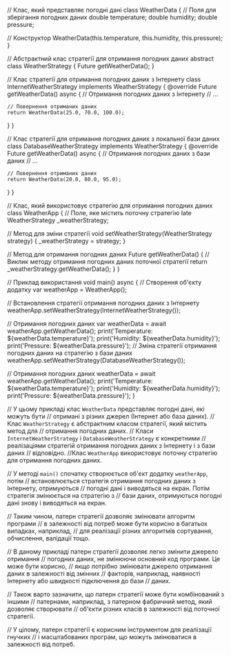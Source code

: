 // Клас, який представляє погодні дані
class WeatherData {
  // Поля для зберігання погодних даних
  double temperature;
  double humidity;
  double pressure;

  // Конструктор
  WeatherData(this.temperature, this.humidity, this.pressure);
}

// Абстрактний клас стратегії для отримання погодних даних
abstract class WeatherStrategy {
  Future<WeatherData> getWeatherData();
}

// Клас стратегії для отримання погодних даних з Інтернету
class InternetWeatherStrategy implements WeatherStrategy {
  @override
  Future<WeatherData> getWeatherData() async {
    // Отримання погодних даних з Інтернету
    // ...

    // Повернення отриманих даних
    return WeatherData(25.0, 70.0, 100.0);
  }
}

// Клас стратегії для отримання погодних даних з локальної бази даних
class DatabaseWeatherStrategy implements WeatherStrategy {
  @override
  Future<WeatherData> getWeatherData() async {
    // Отримання погодних даних з бази даних
    // ...

    // Повернення отриманих даних
    return WeatherData(20.0, 80.0, 95.0);
  }
}

// Клас, який використовує стратегію для отримання погодних даних
class WeatherApp {
  // Поле, яке містить поточну стратегію
  late WeatherStrategy _weatherStrategy;

  // Метод для зміни стратегії
  void setWeatherStrategy(WeatherStrategy strategy) {
    _weatherStrategy = strategy;
  }

// Метод для отримання погодних даних
  Future<WeatherData> getWeatherData() {
// Виклик методу отримання погодних даних поточної стратегії
    return _weatherStrategy.getWeatherData();
  }
}

// Приклад використання
void main() async {
// Створення об'єкту додатку
  var weatherApp = WeatherApp();

// Встановлення стратегії отримання погодних даних з Інтернету
  weatherApp.setWeatherStrategy(InternetWeatherStrategy());

// Отримання погодних даних
  var weatherData = await weatherApp.getWeatherData();
  print('Temperature: ${weatherData.temperature}');
  print('Humidity: ${weatherData.humidity}');
  print('Pressure: ${weatherData.pressure}');
// Зміна стратегії отримання погодних даних на стратегію з бази даних
  weatherApp.setWeatherStrategy(DatabaseWeatherStrategy());

// Отримання погодних даних
  weatherData = await weatherApp.getWeatherData();
  print('Temperature: ${weatherData.temperature}');
  print('Humidity: ${weatherData.humidity}');
  print('Pressure: ${weatherData.pressure}');
}



// У цьому прикладі клас `WeatherData` представляє погодні дані, які можуть бути
// отримані з різних джерел (Інтернет або база даних).
// Клас `WeatherStrategy` є абстрактним класом стратегії, який містить метод для
// отримання погодних даних.
// Класи `InternetWeatherStrategy` і `DatabaseWeatherStrategy` є конкретними
// реалізаціями стратегій отримання погодних даних з Інтернету і з бази даних
// відповідно. 
//Клас `WeatherApp` використовує поточну стратегію для отримання погодних даних.

// У методі `main()` спочатку створюється об'єкт додатку `weatherApp`, потім
// встановлюється стратегія отримання погодних даних з Інтернету, отримуються
// погодні дані і виводяться на екран. Потім стратегія змінюється на стратегію з
// бази даних, отримуються погодні дані знову і виводяться на екран.

// Таким чином, патерн стратегії дозволяє змінювати алгоритм програми
// в залежності від потреб може бути корисно в багатьох випадках, наприклад,
// для реалізації різних алгоритмів сортування, обчислення, валідації тощо.

// В даному прикладі патерн стратегії дозволяє легко змінити джерело отримання
// погодних даних, не змінюючи основний код програми. Це може бути корисно,
// якщо потрібно змінювати джерело отримання даних в залежності від змінних
// факторів, наприклад, наявності Інтернету або швидкості підключення до бази
// даних.

// Також варто зазначити, що патерн стратегії може бути комбінований з іншими
// патернами, наприклад, з патерном фабричний метод, який дозволяє створювати
// об'єкти різних класів в залежності від поточної стратегії.

// У цілому, патерн стратегії є корисним інструментом для реалізації гнучких
// і масштабованих програм, що можуть змінюватися в залежності від потреб.

